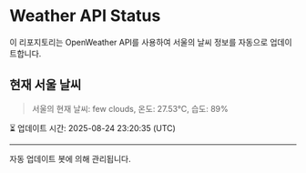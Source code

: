
# Weather API Status

이 리포지토리는 OpenWeather API를 사용하여 서울의 날씨 정보를 자동으로 업데이트합니다.

## 현재 서울 날씨
> 서울의 현재 날씨: few clouds, 온도: 27.53°C, 습도: 89%

⏳ 업데이트 시간: 2025-08-24 23:20:35 (UTC)

---
자동 업데이트 봇에 의해 관리됩니다.
